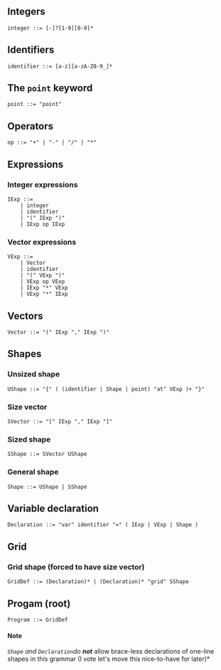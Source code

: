 ## Integers
```ebnf
integer ::= [-]?[1-9][0-9]*
```

## Identifiers
```ebnf
identifier ::= [a-z][a-zA-Z0-9_]*
```

## The `point` keyword
```ebnf
point ::= "point"
```

## Operators
```ebnf
op ::= "+" | "-" | "/" | "*"
```

## Expressions

### Integer expressions
```ebnf
IExp ::= 
    | integer
    | identifier
    | "(" IExp ")"
    | IExp op IExp
```

### Vector expressions
```ebnf
VExp ::= 
    | Vector
    | identifier
    | "(" VExp ")"
    | VExp op VExp
    | IExp "*" VExp
    | VExp "*" IExp
```

## Vectors
```ebnf
Vector ::= "(" IExp "," IExp ")"
```

## Shapes
### Unsized shape
```ebnf
UShape ::= "{" ( (identifier | Shape | point) "at" VExp )+ "}"
```

### Size vector
```ebnf
SVector ::= "[" IExp "," IExp "]"
```

### Sized shape
```ebnf
SShape ::= SVector UShape
```

### General shape
```ebnf
Shape ::= UShape | SShape
```

## Variable declaration
```ebnf
Declaration ::= "var" identifier "=" ( IExp | VExp | Shape )
```

## Grid
### Grid shape (forced to have size vector)
```ebnf
GridDef ::= (Declaration)* | (Declaration)* "grid" SShape
```

## Progam (root)
```ebnf
Program ::= GridDef
```

#### Note
*`Shape` and `Declaration`do **not*** allow brace-less declarations of one-line
shapes in this grammar (I vote let's move this nice-to-have for later)*
